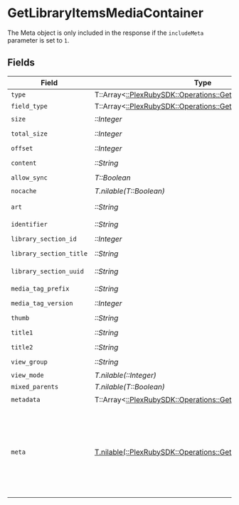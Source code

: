 # GetLibraryItemsMediaContainer

The Meta object is only included in the response if the `includeMeta` parameter is set to `1`.



## Fields

| Field                                                                                                                | Type                                                                                                                 | Required                                                                                                             | Description                                                                                                          | Example                                                                                                              |
| -------------------------------------------------------------------------------------------------------------------- | -------------------------------------------------------------------------------------------------------------------- | -------------------------------------------------------------------------------------------------------------------- | -------------------------------------------------------------------------------------------------------------------- | -------------------------------------------------------------------------------------------------------------------- |
| `type`                                                                                                               | T::Array<[::PlexRubySDK::Operations::GetLibraryItemsType](../../models/operations/getlibraryitemstype.md)>           | :heavy_minus_sign:                                                                                                   | N/A                                                                                                                  |                                                                                                                      |
| `field_type`                                                                                                         | T::Array<[::PlexRubySDK::Operations::GetLibraryItemsFieldType](../../models/operations/getlibraryitemsfieldtype.md)> | :heavy_minus_sign:                                                                                                   | N/A                                                                                                                  |                                                                                                                      |
| `size`                                                                                                               | *::Integer*                                                                                                          | :heavy_check_mark:                                                                                                   | N/A                                                                                                                  | 70                                                                                                                   |
| `total_size`                                                                                                         | *::Integer*                                                                                                          | :heavy_check_mark:                                                                                                   | N/A                                                                                                                  | 170                                                                                                                  |
| `offset`                                                                                                             | *::Integer*                                                                                                          | :heavy_check_mark:                                                                                                   | N/A                                                                                                                  | 0                                                                                                                    |
| `content`                                                                                                            | *::String*                                                                                                           | :heavy_check_mark:                                                                                                   | N/A                                                                                                                  | secondary                                                                                                            |
| `allow_sync`                                                                                                         | *T::Boolean*                                                                                                         | :heavy_check_mark:                                                                                                   | N/A                                                                                                                  | true                                                                                                                 |
| `nocache`                                                                                                            | *T.nilable(T::Boolean)*                                                                                              | :heavy_minus_sign:                                                                                                   | N/A                                                                                                                  | true                                                                                                                 |
| `art`                                                                                                                | *::String*                                                                                                           | :heavy_check_mark:                                                                                                   | N/A                                                                                                                  | /:/resources/movie-fanart.jpg                                                                                        |
| `identifier`                                                                                                         | *::String*                                                                                                           | :heavy_check_mark:                                                                                                   | N/A                                                                                                                  | com.plexapp.plugins.library                                                                                          |
| `library_section_id`                                                                                                 | *::Integer*                                                                                                          | :heavy_check_mark:                                                                                                   | N/A                                                                                                                  | 1                                                                                                                    |
| `library_section_title`                                                                                              | *::String*                                                                                                           | :heavy_check_mark:                                                                                                   | N/A                                                                                                                  | Movies                                                                                                               |
| `library_section_uuid`                                                                                               | *::String*                                                                                                           | :heavy_check_mark:                                                                                                   | N/A                                                                                                                  | 322a231a-b7f7-49f5-920f-14c61199cd30                                                                                 |
| `media_tag_prefix`                                                                                                   | *::String*                                                                                                           | :heavy_check_mark:                                                                                                   | N/A                                                                                                                  | /system/bundle/media/flags/                                                                                          |
| `media_tag_version`                                                                                                  | *::Integer*                                                                                                          | :heavy_check_mark:                                                                                                   | N/A                                                                                                                  | 1701731894                                                                                                           |
| `thumb`                                                                                                              | *::String*                                                                                                           | :heavy_check_mark:                                                                                                   | N/A                                                                                                                  | /:/resources/movie.png                                                                                               |
| `title1`                                                                                                             | *::String*                                                                                                           | :heavy_check_mark:                                                                                                   | N/A                                                                                                                  | Movies                                                                                                               |
| `title2`                                                                                                             | *::String*                                                                                                           | :heavy_check_mark:                                                                                                   | N/A                                                                                                                  | Recently Released                                                                                                    |
| `view_group`                                                                                                         | *::String*                                                                                                           | :heavy_check_mark:                                                                                                   | N/A                                                                                                                  | movie                                                                                                                |
| `view_mode`                                                                                                          | *T.nilable(::Integer)*                                                                                               | :heavy_minus_sign:                                                                                                   | N/A                                                                                                                  | 65592                                                                                                                |
| `mixed_parents`                                                                                                      | *T.nilable(T::Boolean)*                                                                                              | :heavy_minus_sign:                                                                                                   | N/A                                                                                                                  | true                                                                                                                 |
| `metadata`                                                                                                           | T::Array<[::PlexRubySDK::Operations::GetLibraryItemsMetadata](../../models/operations/getlibraryitemsmetadata.md)>   | :heavy_check_mark:                                                                                                   | N/A                                                                                                                  |                                                                                                                      |
| `meta`                                                                                                               | [T.nilable(::PlexRubySDK::Operations::GetLibraryItemsMeta)](../../models/operations/getlibraryitemsmeta.md)          | :heavy_minus_sign:                                                                                                   | The Meta object is only included in the response if the `includeMeta` parameter is set to `1`.<br/>                  |                                                                                                                      |